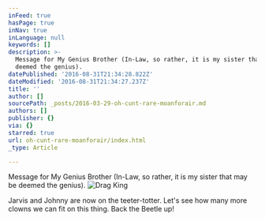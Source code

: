 ```yaml
---
inFeed: true
hasPage: true
inNav: true
inLanguage: null
keywords: []
description: >-
  Message for My Genius Brother (In-Law, so rather, it is my sister that may be
  deemed the genius).
datePublished: '2016-08-31T21:34:28.822Z'
dateModified: '2016-08-31T21:34:27.237Z'
title: ''
author: []
sourcePath: _posts/2016-03-29-oh-cunt-rare-moanforair.md
authors: []
publisher: {}
via: {}
starred: true
url: oh-cunt-rare-moanforair/index.html
_type: Article

---
```

Message for My Genius Brother (In-Law, so rather, it is my sister that may be deemed the genius).
![Drag King](https://the-grid-user-content.s3-us-west-2.amazonaws.com/a0d48a49-9aff-4bb2-98bb-00b5e504a053.jpg)

Jarvis and Johnny are now on the teeter-totter. Let's see how many more clowns we can fit on this thing. Back the Beetle up!